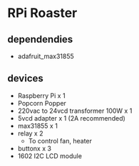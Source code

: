 # RPi Roaster

## dependendies
- adafruit_max31855

## devices
- Raspberry Pi x 1
- Popcorn Popper
- 220vac to 24vcd transformer 100W x 1
- 5vcd adapter x 1 (2A recommended)
- max31855 x 1
- relay x 2
    - To control fan, heater
- buttonx x 3
- 1602 I2C LCD module

